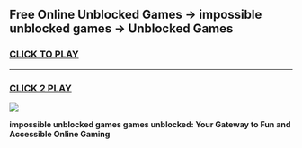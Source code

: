 
## Free Online Unblocked Games → impossible unblocked games → Unblocked Games
<h3>
<a href="https://premium.freeplayer.one?title=impossible_unblocked_games&ref=21F">CLICK TO PLAY</a></h3>
<hr>

<h3>
<a href="https://premium.freeplayer.one?title=impossible_unblocked_games&ref=21F">CLICK 2 PLAY</a>
  
</h3>

<a href="https://premium.freeplayer.one?title=impossible_unblocked_games&ref=21F/"><img src="https://clearcache.store/games.png"></a>


**impossible unblocked games games unblocked: Your Gateway to Fun and Accessible Online Gaming**
